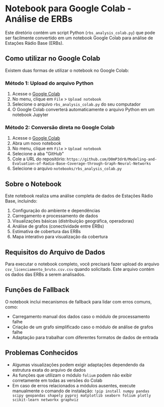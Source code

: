 # Notebook para Google Colab - Análise de ERBs

Este diretório contém um script Python (`rbs_analysis_colab.py`) que pode ser facilmente convertido em um notebook Google Colab para análise de Estações Rádio Base (ERBs).

## Como utilizar no Google Colab

Existem duas formas de utilizar o notebook no Google Colab:

### Método 1: Upload do arquivo Python

1. Acesse o [Google Colab](https://colab.research.google.com/)
2. No menu, clique em `File` > `Upload notebook`
3. Selecione o arquivo `rbs_analysis_colab.py` do seu computador
4. O Google Colab converterá automaticamente o arquivo Python em um notebook Jupyter

### Método 2: Conversão direta no Google Colab

1. Acesse o [Google Colab](https://colab.research.google.com/)
2. Abra um novo notebook
3. No menu, clique em `File` > `Upload notebook`
4. Selecione a aba "GitHub"
5. Cole a URL do repositório: `https://github.com/D0mP3dr0/Modeling-and-Evaluation-of-Radio-Base-Coverage-through-Graph-Neural-Networks`
6. Selecione o arquivo `notebooks/rbs_analysis_colab.py`

## Sobre o Notebook

Este notebook realiza uma análise completa de dados de Estações Rádio Base, incluindo:

1. Configuração do ambiente e dependências
2. Carregamento e processamento de dados
3. Visualizações básicas (distribuição geográfica, operadoras)
4. Análise de grafos (conectividade entre ERBs)
5. Estimativa de cobertura das ERBs
6. Mapa interativo para visualização da cobertura

## Requisitos do Arquivo de Dados

Para executar o notebook completo, você precisará fazer upload do arquivo `csv_licenciamento_bruto.csv.csv` quando solicitado. Este arquivo contém os dados das ERBs a serem analisados.

## Funções de Fallback

O notebook inclui mecanismos de fallback para lidar com erros comuns, como:
- Carregamento manual dos dados caso o módulo de processamento falhe
- Criação de um grafo simplificado caso o módulo de análise de grafos falhe
- Adaptação para trabalhar com diferentes formatos de dados de entrada

## Problemas Conhecidos

- Algumas visualizações podem exigir adaptações dependendo da estrutura exata do arquivo de dados
- As funções que utilizam o módulo `folium` podem não exibir corretamente em todas as versões do Colab
- Em caso de erros relacionados a módulos ausentes, execute manualmente o comando de instalação: `!pip install numpy pandas scipy geopandas shapely pyproj matplotlib seaborn folium plotly scikit-learn networkx graphviz` 